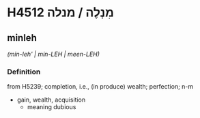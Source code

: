 # H4512 מִנְלֶה / מנלה

## minleh

_(min-leh' | min-LEH | meen-LEH)_

### Definition

from H5239; completion, i.e., (in produce) wealth; perfection; n-m

- gain, wealth, acquisition
  - meaning dubious
